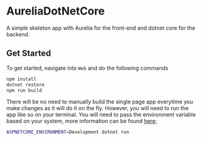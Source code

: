# AureliaDotNetCore
A simple skeleton app with Aurelia for the front-end and dotnet core for the backend.

## Get Started
To get started, navigate into `Web` and do the following commands

```bash
npm install
dotnet restore
npm run build
```

There will be no need to manually build the single page app everytime you make changes as it will do it on the fly. However, you will need to run the app like so on your terminal. You will need to pass the environment variable based on your system, more information can be found [here](https://docs.microsoft.com/en-us/aspnet/core/fundamentals/environments);

```bash
ASPNETCORE_ENVIRONMENT=Development dotnet run
```
